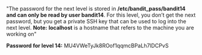 "The password for the next level is stored in **/etc/bandit_pass/bandit14 and can only be read by user bandit14**. For this level, you don’t get the next password, but you get a private SSH key that can be used to log into the next level. **Note:** **localhost** is a hostname that refers to the machine you are working on"

**Password for level 14:** 
MU4VWeTyJk8ROof1qqmcBPaLh7lDCPvS
